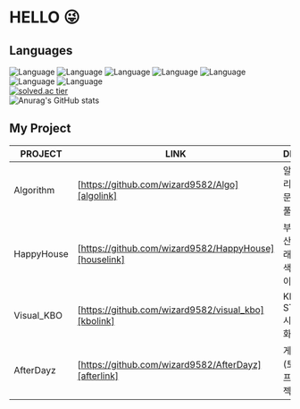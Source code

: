 # HELLO 😜

## Languages
![Language](https://img.shields.io/badge/-J_A_V_A_⭐_⭐_⭐_⭐-yellow) 
![Language](https://img.shields.io/badge/-JavaScript_⭐_⭐-orange)
![Language](https://img.shields.io/badge/-_C_⭐_⭐-brightgreen) ![Language](https://img.shields.io/badge/-C_+_+_⭐_⭐_⭐-brightgreen)   ![Language](https://img.shields.io/badge/-C_Sharp-brightgreen)
![Language](https://img.shields.io/badge/-K_o_t_l_i_n_⭐-green)
![Language](https://img.shields.io/badge/-P_y_t_h_o_n_⭐-blue)    
[![solved.ac tier](http://mazassumnida.wtf/api/v2/generate_badge?boj=qkfskan82)](https://solved.ac/qkfskan82)   
![Anurag's GitHub stats](https://github-readme-stats.vercel.app/api?username=wizard9582&&show_icons=true&theme=highcontrast)


## My Project

| PROJECT | LINK | DESC |
| ------ | ------ | ------ |
| Algorithm | [https://github.com/wizard9582/Algo][algolink] |알고리즘 문제풀이|
| HappyHouse | [https://github.com/wizard9582/HappyHouse][houselink] |부동산 거래 검색 사이트|
| Visual_KBO | [https://github.com/wizard9582/visual_kbo][kbolink] |KBO STAT 시각화|
| AfterDayz | [https://github.com/wizard9582/AfterDayz][afterlink] |게임(토이프로젝트)|

[algolink]: https://github.com/wizard9582/Algo
[houselink]: https://github.com/wizard9582/HappyHouse
[kbolink]: https://github.com/wizard9582/visual_kbo
[afterlink]: https://github.com/wizard9582/AfterDayz



